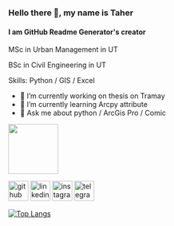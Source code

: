 ### Hello there 👋, my name is Taher
#### I am GitHub Readme Generator's creator
MSc in Urban Management in UT

BSc in Civil Engineering in UT

Skills: Python / GIS / Excel 

- 🔭 I’m currently working on thesis on Tramay 
- 🌱 I’m currently learning Arcpy attribute 
- 💬 Ask me about python / ArcGis Pro / Comic 


<img src="(https://github.com/97mohatah/97mohatah/assets/131670439/f52d39bd-0f49-4478-882d-fc8a393194c8)" width="100" height="100">


[<img src='https://cdn.jsdelivr.net/npm/simple-icons@3.0.1/icons/github.svg' alt='github' height='40'>](https://github.com/97mohatah)  [<img src='https://cdn.jsdelivr.net/npm/simple-icons@3.0.1/icons/linkedin.svg' alt='linkedin' height='40'>](https://www.linkedin.com/in/mttaherpoor/)  [<img src='https://cdn.jsdelivr.net/npm/simple-icons@3.0.1/icons/instagram.svg' alt='instagram' height='40'>](https://www.instagram.com/mttaherpoor/)  [<img src='https://cdn.jsdelivr.net/npm/simple-icons@3.0.1/icons/telegram.svg' alt='telegram' height='40'>](mtaherpoor)  

[![Top Langs](https://github-readme-stats.vercel.app/api/top-langs/?username=97mohatah)](https://github.com/anuraghazra/github-readme-stats)


